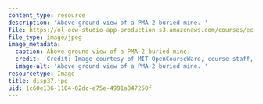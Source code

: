 ```yaml
---
content_type: resource
description: 'Above ground view of a PMA-2 buried mine. '
file: https://ol-ocw-studio-app-production.s3.amazonaws.com/courses/ec-s06-design-for-demining-spring-2007/1c60e136110402dce75e4991a847250f_disp37.jpg
file_type: image/jpeg
image_metadata:
  caption: Above ground view of a PMA-2 buried mine.
  credit: 'Credit: Image courtesy of MIT OpenCourseWare, course staff, and students.'
  image-alt: 'Above ground view of a PMA-2 buried mine. '
resourcetype: Image
title: disp37.jpg
uid: 1c60e136-1104-02dc-e75e-4991a847250f
---
```

